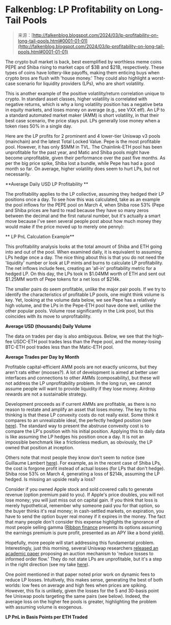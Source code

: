 <!--yml
category: 未分类
date: 2024-05-12 19:55:12
-->

# Falkenblog: LP Profitability on Long-Tail Pools

> 来源：[http://falkenblog.blogspot.com/2024/03/lp-profitability-on-long-tail-pools.html#0001-01-01](http://falkenblog.blogspot.com/2024/03/lp-profitability-on-long-tail-pools.html#0001-01-01)

The crypto bull market is back, best exemplified by worthless meme coins PEPE and Shiba rising to market caps of $3B and $21B, respectively. These types of coins have lottery-like payoffs, making them enticing buys when crypto bros are flush with 'house money.' They could also highlight a worst-case scenario for liquidity providers (LPs), who are short volatility.

This is another example of the positive volatility/return correlation unique to crypto. In standard asset classes, higher volatility is correlated with negative returns, which is why a long volatility position has a negative beta in equity markets, and loses money on average (e.g., see VXX etf). An LP to a standard automated market maker (AMM) is short volatility, in that their best case scenario, the price stays put. LPs generally lose money when a token rises 50% in a single day. 

Here are the LP profits for 2 prominent and 4 lower-tier Uniswap v3 pools (mainchain) and the latest Total Locked Value. Pepe is the most profitable pool. However, it has only $5MM in TVL. The Chainlink-ETH pool has been unprofitable for the past year, and Matic and Shiba pools might have become unprofitable, given their performance over the past five months. As per the big price spike, Shiba lost a bundle, while Pepe has had a good month so far. On average, higher volatility does seem to hurt LPs, but not necessarily.

**Average Daily USD LP Profitability **

The profitability applies to the LP collective, assuming they hedged their LP positions once a day. To see how this was calculated, take as an example the pool inflows for the PEPE pool on March 4, when Shiba rose 53% (Pepe and Shiba prices are hard to read because they have so many zeros between the decimal and the first natural number, but it's actually a smart move because I've seen several people post about how much money they would make if the price moved up to merely one penny):

** LP PnL Calculation Example**

This profitability analysis looks at the total amount of Shiba and ETH going into and out of the pool. When examined daily, it is equivalent to assuming LPs hedge once a day. The nice thing about this is that you do not need the 'liquidity' number or look at LP mints and burns to calculate LP profitability. The net inflows include fees, creating an 'all-in' profitability metric for a hedged LP. On this day, the LPs took in $1.04MM worth of ETH and sent out $1.25MM worth of Pepe tokens for a net loss of $214k.   

The smaller pairs do seem profitable, unlike the major pair pools. If we try to identify the characteristics of profitable LP pools, one might think volume is key. Yet, looking at the volume data below, we see Pepe has a relatively high volume, and the LPs in the Pepe-ETH pool have done well, unlike the other popular pools. Volume rose significantly in the Link pool, but this coincides with its move to unprofitability. 

**Average USD (thousands) Daily Volume**

The data on trades per day is also ambiguous. Below, we see that the high-fee USDC-ETH pool trades less than the Pepe pool, and the money-losing BTC-ETH pool trades less than the Matic-ETH pool.

**Average Trades per Day by Month**

Profitable capital-efficient AMM pools are not exactly unicorns, but they aren't rats either (mooses?). A lot of development is aimed at better user interfaces and connections to other AMMs (composability), but these will not address the LP unprofitability problem. In the long run, we cannot assume people will want to provide liquidity if they lose money. Airdrop rewards are not a sustainable strategy. 

Development proceeds as if current AMMs are profitable, as there is no reason to restate and amplify an asset that loses money. The key to this thinking is that these LP convexity costs do not really exist. Some think it compares to an unrealizable ideal, the perfectly hedged position (see [here](https://twitter.com/llamaonthebrink/status/1764510825677574395)). The standard way to present the abstruse convexity cost is to compare the LP's position with his initial position. Applying this to daily data is like assuming the LP hedges his position once a day. It is not an impossible benchmark like a frictionless medium, as obviously, the LP owned that position at inception.

Others note that most people they know don't seem to notice (see Guillaume Lambert [here](https://x.com/guil_lambert/status/1764612454854639632?s=20)). For example, as in the recent case of Shiba LPs, the cost is forgone profit instead of actual losses (for LPs that don't hedge). Shiba rose 53% on March 4, generating a loss of $214k, assuming the LP hedged. Is missing an upside really a loss? 

Consider if you owned Apple stock and sold covered calls to generate revenue (option premium paid to you). If Apple's price doubles, you will not lose money; you will just miss out on capital gain. If you think that loss is merely hypothetical, remember why someone paid you for that option, so the buyer thinks it's real money; in cash-settled markets, on expiration, you have to send the option buyer real money if it expires in the money. The fact that many people don't consider this expense highlights the ignorance of most people selling gamma ([Ribbon finance](https://app.ribbon.finance/) presents its options assuming the earnings premium is pure profit, presented as an APY like a bond yield).

Hopefully, more people will start addressing this fundamental problem. Interestingly, just this morning, several Uniswap researchers [released an academic paper](https://arxiv.org/abs/2403.03367) proposing an auction mechanism to 'reduce losses to informed order flow.' They do not state LPs are unprofitable, but it's a step in the right direction (see my take [here](https://bit.ly/3wLQee9)). 

One point mentioned in that paper noted prior work on dynamic fees to reduce LP losses. Intuitively, this makes sense, generating the best of both worlds: low fees on average and high fees when prices are spiking. However, this fix is unlikely, given the losses for the 5 and 30-basis point fee Uniswap pools targeting the same pairs (see below). Indeed, the average loss on the higher fee pools is greater, highlighting the problem with assuming volume is exogenous. 

**LP PnL in Basis Points per ETH Traded**